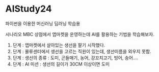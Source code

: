 # AIStudy24
파이썬을 이용한 머신러닝 딥러닝 학습용

시나리오
MBC 상점에서 앱마켓을 운영하는데 AI를 활용하는 기법을 학습해보자.

1. 단계 : 앱마켓에서 살아있는 생선을 팔기 시작했다.
2. 단계 : 물류센터에서 생선을 고르는 직원이 있는데, 생선이름을 외우지 못함.
3. 단계 : 생선의 종류 : 도미, 곤들매기, 농어, 강꼬치고기, 빙어, 송어....
4. 단계 : AI 미션 : 생선의 길이가 30CM 이상이면 도미
